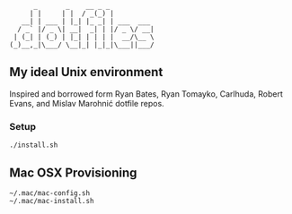           _       _    __ _ _
         | |     | |  / _(_) |
       __| | ___ | |_| |_ _| | ___  ___
      / _` |/ _ \| __|  _| | |/ _ \/ __|
     | (_| | (_) | |_| | | | |  __/\__ \
    (_)__,_|\___/ \__|_| |_|_|\___||___/

## My ideal Unix environment

Inspired and borrowed form Ryan Bates, Ryan Tomayko, Carlhuda, Robert Evans, and Mislav Marohnić dotfile repos.

### Setup
`./install.sh`


## Mac OSX Provisioning
`~/.mac/mac-config.sh`  
`~/.mac/mac-install.sh`
